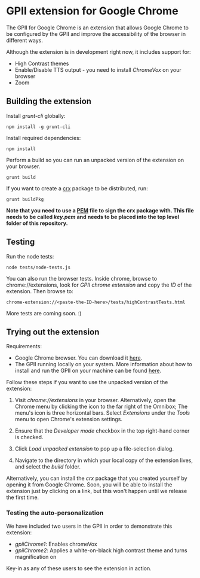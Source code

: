 # GPII extension for Google Chrome

The GPII for Google Chrome is an extension that allows Google Chrome to be configured by the GPII and improve the accessibility of the browser in different ways.

Although the extension is in development right now, it includes support for:
* High Contrast themes
* Enable/Disable TTS output - you need to install *ChromeVox* on your browser
* Zoom

## Building the extension

Install *grunt-cli* globally:

    npm install -g grunt-cli

Install required dependencies:

    npm install

Perform a build so you can run an unpacked version of the extension on your browser.

    grunt build


If you want to create a [crx](https://developer.chrome.com/extensions/crx) package to be distributed, run:

    grunt buildPkg

**Note that you need to use a [PEM](http://how2ssl.com/articles/working_with_pem_files/) file to sign the crx package with. This file needs to be called *key.pem* and needs to be placed into the top level folder of this repository.**

## Testing

Run the node tests:

    node tests/node-tests.js

You can also run the browser tests. Inside chrome, browse to chrome://extensions, look for _GPII chrome extension_ and copy the _ID_ of the extension. Then browse to:

    chrome-extension://<paste-the-ID-here>/tests/highContrastTests.html

More tests are coming soon. :)

## Trying out the extension

Requirements:
* Google Chrome browser. You can download it [here](https://www.google.com/chrome/browser/desktop/).
* The GPII running locally on your system. More information about how to install and run the GPII on your machine can be found [here](https://github.com/GPII/universal#installation).

Follow these steps if you want to use the unpacked version of the extension:

1. Visit *chrome://extensions* in your browser. Alternatively, open the Chrome menu by clicking the icon to the far right of the Omnibox; The menu's icon is three horizontal bars. Select *Extensions* under the *Tools* menu to open Chrome's extension settings.

2. Ensure that the *Developer mode* checkbox in the top right-hand corner is checked.

3. Click *Load unpacked extension* to pop up a file-selection dialog.

4. Navigate to the directory in which your local copy of the extension lives, and select the *build* folder.

Alternatively, you can install the *crx* package that you created yourself by opening it from Google Chrome. Soon, you will be able to install the extension just by clicking on a link, but this won't happen until we release the first time.

### Testing the auto-personalization

We have included two users in the GPII in order to demonstrate this extension:
* *gpiiChrome1*: Enables chromeVox
* *gpiiChrome2*: Applies a white-on-black high contrast theme and turns magnification on

Key-in as any of these users to see the extension in action.
